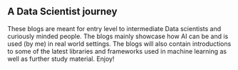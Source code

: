 ## A Data Scientist journey  

These blogs are meant for entry level to intermediate Data scientists and curiously minded people. The blogs mainly showcase how AI can be and is used (by me) in real world settings. The blogs will also contain introductions to some of the latest libraries and frameworks used in machine learning as well as further study material. Enjoy!

